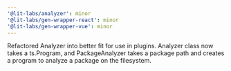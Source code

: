 ```yaml
---
'@lit-labs/analyzer': minor
'@lit-labs/gen-wrapper-react': minor
'@lit-labs/gen-wrapper-vue': minor
---
```


Refactored Analyzer into better fit for use in plugins. Analyzer class now takes a ts.Program, and PackageAnalyzer takes a package path and creates a program to analyze a package on the filesystem.
